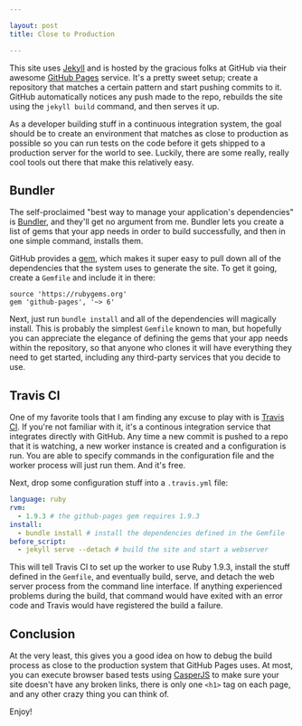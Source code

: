 ```yaml
---

layout: post
title: Close to Production

---
```


This site uses [Jekyll](http://jekyllrb.com) and is hosted by the gracious folks at GitHub via their awesome [GitHub Pages](http://pages.github.com/) service. It's a pretty sweet setup; create a repository that matches a certain pattern and start pushing commits to it. GitHub automatically notices any push made to the repo, rebuilds the site using the `jekyll build` command, and then serves it up.

As a developer building stuff in a continuous integration system, the goal should be to create an environment that matches as close to production as possible so you can run tests on the code before it gets shipped to a production server for the world to see. Luckily, there are some really, really cool tools out there that make this relatively easy.

## Bundler

The self-proclaimed "best way to manage your application's dependencies" is [Bundler](http://bundler.io/), and they'll get no argument from me. Bundler lets you create a list of gems that your app needs in order to build successfully, and then in one simple command, installs them.

GitHub provides a [gem](http://rubygems.org/gems/github-pages), which makes it super easy to pull down all of the dependencies that the system uses to generate the site. To get it going, create a `Gemfile` and include it in there:

```
source 'https://rubygems.org'
gem 'github-pages', '~> 6'
```

Next, just run `bundle install` and all of the dependencies will magically install. This is probably the simplest `Gemfile` known to man, but hopefully you can appreciate the elegance of defining the gems that your app needs within the repository, so that anyone who clones it will have everything they need to get started, including any third-party services that you decide to use.

## Travis CI

One of my favorite tools that I am finding any excuse to play with is [Travis CI](http://travis-ci.org/). If you're not familiar with it, it's a continous integration service that integrates directly with GitHub. Any time a new commit is pushed to a repo that it is watching, a new worker instance is created and a configuration is run. You are able to specify commands in the configuration file and the worker process will just run them. And it's free.

Next, drop some configuration stuff into a `.travis.yml` file:

```yaml
language: ruby
rvm:
  - 1.9.3 # the github-pages gem requires 1.9.3
install:
  - bundle install # install the dependencies defined in the Gemfile
before_script:
  - jekyll serve --detach # build the site and start a webserver
```

This will tell Travis CI to set up the worker to use Ruby 1.9.3, install the stuff defined in the `Gemfile`, and eventually build, serve, and detach the web server process from the command line interface. If anything experienced problems during the build, that command would have exited with an error code and Travis would have registered the build a failure.

## Conclusion

At the very least, this gives you a good idea on how to debug the build process as close to the production system that GitHub Pages uses. At most, you can execute browser based tests using [CasperJS](http://casperjs.org/) to make sure your site doesn't have any broken links, there is only one `<h1>` tag on each page, and any other crazy thing you can think of.

Enjoy!
